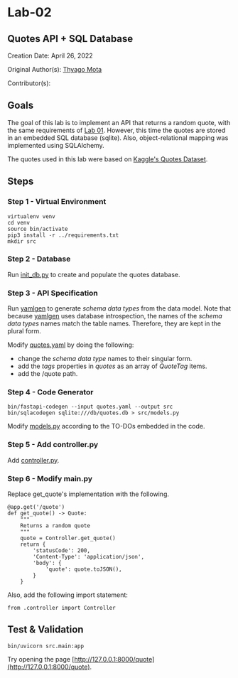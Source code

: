 # Lab-02

## Quotes API + SQL Database

Creation Date: April 26, 2022

Original Author(s): [Thyago Mota](https://github.com/thyagomota)

Contributor(s): 

## Goals

The goal of this lab is to implement an API that returns a random quote, with the same requirements of [Lab 01](../lab-01). However, this time the quotes are stored in an embedded SQL database (sqlite). Also, object-relational mapping was implemented using SQLAlchemy. 

The quotes used in this lab were based on [Kaggle's Quotes Dataset](https://www.kaggle.com/datasets/akmittal/quotes-dataset).

## Steps

### Step 1 - Virtual Environment

```
virtualenv venv
cd venv
source bin/activate
pip3 install -r ../requirements.txt
mkdir src
```

### Step 2 - Database

Run [init_db.py](src/init_db.py) to create and populate the quotes database. 

### Step 3 - API Specification

Run [yamlgen](src/yamlgen.py) to generate <em>schema data types</em> from the data model. Note that because [yamlgen](src/yamlgen.py) uses database introspection, the names of the <em>schema data types</em> names match the table names. Therefore, they are kept in the plural form.  

Modify [quotes.yaml](quotes.yaml) by doing the following: 

* change the <em>schema data type</em> names to their singular form. 
* add the <em>tags</em> properties in <em>quotes</em> as an array of <em>QuoteTag</em> items. 
* add the /quote path. 

### Step 4 - Code Generator

```
bin/fastapi-codegen --input quotes.yaml --output src
bin/sqlacodegen sqlite:///db/quotes.db > src/models.py
```

Modify [models.py](src/models.py) according to the TO-DOs embedded in the code. 

### Step 5 - Add controller.py

Add [controller.py](src/controller.py).

### Step 6 - Modify main.py

Replace get_quote's implementation with the following.  

```
@app.get('/quote')
def get_quote() -> Quote:
    """
    Returns a random quote
    """
    quote = Controller.get_quote()
    return {
        'statusCode': 200, 
        'Content-Type': 'application/json',
        'body': {
            'quote': quote.toJSON(), 
        }
    } 
```

Also, add the following import statement: 

```
from .controller import Controller
```

## Test & Validation

```
bin/uvicorn src.main:app
```

Try opening the page [http://127.0.0.1:8000/quote](http://127.0.0.1:8000/quote).

